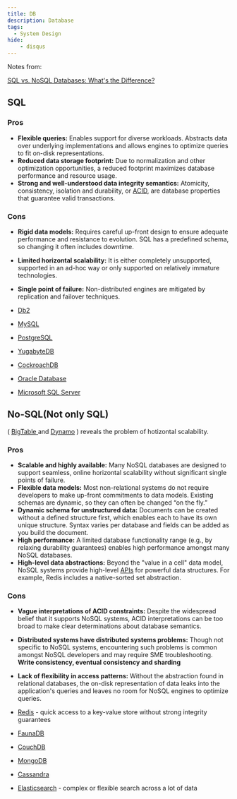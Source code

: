 ```yaml
---
title: DB
description: Database
tags:
  - System Design
hide:
    - disqus
---
```


Notes from:

[SQL vs. NoSQL Databases: What's the Difference?](https://www.ibm.com/cloud/blog/sql-vs-nosql)

## SQL

### **Pros**

- **Flexible queries:** Enables support for diverse workloads. Abstracts data over underlying implementations and allows engines to optimize queries to fit on-disk representations.
- **Reduced data storage footprint:** Due to normalization and other optimization opportunities, a reduced footprint maximizes database performance and resource usage.
- **Strong and well-understood data integrity semantics:** Atomicity, consistency, isolation and durability, or [ACID](https://www.ibm.com/docs/en/cics-ts/4.2?topic=processing-acid-properties-transactions), are database properties that guarantee valid transactions.

### **Cons**

- **Rigid data models:** Requires careful up-front design to ensure adequate performance and resistance to evolution. SQL has a predefined schema, so changing it often includes downtime.
- **Limited horizontal scalability:** It is either completely unsupported, supported in an ad-hoc way or only supported on relatively immature technologies.
- **Single point of failure:** Non-distributed engines are mitigated by replication and failover techniques.

- [Db2](https://www.ibm.com/products/db2-database)
- [MySQL](https://cloud.ibm.com/catalog/content/mysql)
- [PostgreSQL](https://www.ibm.com/cloud/learn/postgresql)
- [YugabyteDB](https://www.yugabyte.com/)
- [CockroachDB](https://www.ibm.com/blogs/journey-to-ai/2020/01/scale-data-strategies-globally-with-ibm-cloud-pak-for-data-and-cockroachdb/)
- [Oracle Database](https://www.ibm.com/analytics/info/break-free-from-oracle)
- [Microsoft SQL Server](https://www.ibm.com/cloud/blog/sql-server-2017-available-on-ibm-cloud)

## No-SQL(Not only SQL)

( [BigTable](https://static.googleusercontent.com/media/research.google.com/en/archive/bigtable-osdi06.pdf)[ ](https://static.googleusercontent.com/media/research.google.com/en/archive/bigtable-osdi06.pdf)and [Dynamo](https://www.allthingsdistributed.com/files/amazon-dynamo-sosp2007.pdf) ) reveals the problem of hotizontal scalability.

### Pros

- **Scalable and highly available:** Many NoSQL databases are designed to support seamless, online horizontal scalability without significant single points of failure.
- **Flexible data models:** Most non-relational systems do not require developers to make up-front commitments to data models. Existing schemas are dynamic, so they can often be changed “on the fly.”
- **Dynamic schema for unstructured data:** Documents can be created without a defined structure first, which enables each to have its own unique structure. Syntax varies per database and fields can be added as you build the document.
- **High performance:** A limited database functionality range (e.g., by relaxing durability guarantees) enables high performance amongst many NoSQL databases.
- **High-level data abstractions:** Beyond the "value in a cell" data model, NoSQL systems provide high-level [APIs](https://www.ibm.com/cloud/learn/api) for powerful data structures. For example, Redis includes a native-sorted set abstraction.

### Cons

- **Vague interpretations of ACID constraints:** Despite the widespread belief that it supports NoSQL systems, ACID interpretations can be too broad to make clear determinations about database semantics.
- **Distributed systems have distributed systems problems:** Though not specific to NoSQL systems, encountering such problems is common amongst NoSQL developers and may require SME troubleshooting. **Write consistency, eventual consistency and sharding**
- **Lack of flexibility in access patterns:** Without the abstraction found in relational databases, the on-disk representation of data leaks into the application's queries and leaves no room for NoSQL engines to optimize queries.

- [Redis](https://www.ibm.com/cloud/learn/redis) - quick access to a key-value store without strong integrity guarantees
- [FaunaDB](https://www.ibm.com/cloud/blog/database-deep-dives-faunadb)
- [CouchDB](https://www.ibm.com/cloud/learn/couchdb)
- [MongoDB](https://www.ibm.com/cloud/learn/mongodb)
- [Cassandra](https://cloud.ibm.com/catalog/content/cassandra)
- [Elasticsearch](https://www.ibm.com/cloud/learn/elasticsearch) -  complex or flexible search across a lot of data